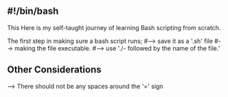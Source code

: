 #!/bin/bash
-----------

This Here is my self-taught journey of learning Bash scripting from scratch.

The first step in making sure a bash script runs;
        #--> save it as a '.sh' file
        #--> making the file executable.
        #--> use './- followed by the name of the file.'

Other Considerations
--------------------
--> There should not be any spaces around the '=' sign

